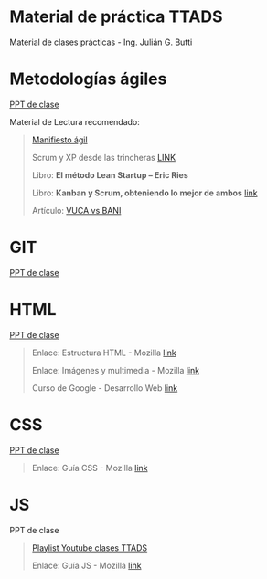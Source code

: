 # Material de práctica TTADS

Material de clases prácticas - Ing. Julián G. Butti



# Metodologías ágiles

[PPT de clase](https://docs.google.com/presentation/d/1Q2imJMwv10LAx3xKGwHUaJxymXz31gtBlKZ7TA9HtDQ/edit?usp=sharing)

Material de Lectura recomendado:
> [Manifiesto ágil](https://agilemanifesto.org/iso/es/manifesto.html)
> 
> Scrum y XP desde las trincheras [LINK](http://www.proyectalis.com/wp-content/uploads/2008/02/scrum-y-xp-desde-las-trincheras.pdf)
> 
> Libro:  **El método Lean Startup – Eric Ries**
> 
> Libro: **Kanban y Scrum, obteniendo lo mejor de ambos** [link](http://www.proyectalis.com/documentos/KanbanVsScrum_Castellano_FINAL-printed.pdf)
>
>Artículo: [VUCA vs BANI](https://openwebinars.net/blog/que-es-un-entorno-bani-y-diferencias-con-un-entorno-vuca/)
>

# GIT


[PPT de clase](https://docs.google.com/presentation/d/1v6k7_8ny6FmJh363VT_XIEd7lwJQn7ai8fOjugwhl7k/edit?usp=sharing)



# HTML


[PPT de clase](https://docs.google.com/presentation/d/1bu3BUMlO3_UiKZVBsCVFHdNlW0F6HKvOTyX7uLtS7xM/edit?usp=sharing)


> Enlace: Estructura HTML - Mozilla [link](https://developer.mozilla.org/es/docs/Learn/HTML)
>
> Enlace: Imágenes y multimedia - Mozilla [link](https://developer.mozilla.org/es/docs/Learn/HTML/Multimedia_and_embedding/Images_in_HTML)
>
> Curso de Google - Desarrollo Web [link](https://learndigital.withgoogle.com/activate/course/web-development-I)


# CSS


[PPT de clase](https://docs.google.com/presentation/d/11uF1yV0bilWXIR9pYDge_tw8IGTibcpoRtlVV-EioyI/edit?usp=sharing)


> Enlace: Guía CSS - Mozilla [link](https://developer.mozilla.org/es/docs/Learn/CSS/First_steps)

# JS


PPT de clase


>[Playlist Youtube clases TTADS](https://www.youtube.com/playlist?list=PLstUYTrWtZx0LGOi0e5hZOXpuV1TGa8FE)
>
> Enlace: Guía JS - Mozilla [link](https://developer.mozilla.org/es/docs/Learn/JavaScript/First_steps/What_is_JavaScript)